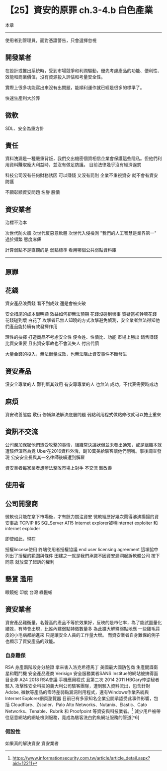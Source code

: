 # 【25】資安的原罪 ch.3-4.b 白色產業

本章

---


使用者到管理員，面對憑證警告，只會選擇忽視

## 開發業者
在設計或推出系統時，受到市場競爭和利潤驅動，優先考慮產品的功能、便利性、效能和商業價值，沒有資源投入評估和考量安全性。

實際上很多功能寫出來沒有出問題，能順利運作就已經是很多的標準了。


快速生產利大於弊


## 微軟
SDL、安全為重方針



## 責任
資料洩漏是一種嚴重背叛，我們交出機密個資相信企業會保護這些隱私。但他們利用資料賺取龐大利益時，並沒有做足防護。
目前法律幾乎沒有經濟逞罰

科技公司沒有任何財務誘因 可以賺錢 又沒有罰則 企業不重視資安 就不會有資安防護

不願彰顯資安問題
名譽 股價

## 資安業者
治標不治本

次世代防火牆 次世代反惡意軟體 次世代入侵檢測 "我們的人工智慧是業界第一"
過於頻繁 態度麻痺

計算弱點不是直觀的是 弱點標準
看用哪個公共弱點資料庫 

---

## 原罪

## 花錢
資安產品浪費錢 看不到成效 還是會被突破

安全措施的成本很明顯 效益如何卻無法預期
花錢沒碰到壞事 質疑當初幹嘛花錢
花錢碰到壞 白花了
攻擊者已無人知曉的方式攻擊避免偵測，安全業者無法得知他們產品能持續有效發揮作用

理性的抉擇
打造商品不考慮安全性
便令姓、性價比、功能
市場上勝出
銷售賺錢比資安重要
且出資安事故也不會流失人 付出代價

大量金錢的投入，無法衡量成效，也無法阻止資安事件不斷發生

## 資安產品
沒安全專業的人 難判斷其效用
有安專專業的人 也無法
成功，不代表需要時成功

## 麻煩
資安改善態度
敷衍 修補無法解決底層問題
弱點利用程式做點修改就可以捲土重來

## 資訊不交流
公司嚴加保密他們遭受攻擊的事情，組織常決議狀但並未發出通知，或是組織本就遭駭但渾然為覺
Uber在2016資料外洩，副10萬美給駭客讓他們閉嘴。事後調查發現 公安安全長與其一名律師後續遭到解雇


資安業者每家業者想辦法擊敗市場上對手
不交流 難改善

## 使用者

## 公司開發商
微軟也只能在拿下市場後，才有餘力關注資安
微軟經歷好幾次鬧得沸沸揚揚的資安事故 TCP/IP IIS SQLServer  A115
Internet explorer被稱internet exploiter 和 internet exploder

即使如此，現在 

授權lincese使用 終端使用者授權協議 end user licensing agreement 這項協中列出了授權的範圍與條件 田建之一就是我們承諾不因資安漏洞起訴軟體公司 按下同意 就放棄了起訴的權利


## 懸賞 濫用
眼鏡蛇 印度
台灣 綠鬣蜥


## 資安業者
資安產品難衡量，名聲高的產品不等於效果好，反映的是市佔率，為了能試圖量化績效，有時會出現，比誰內建弱點特徵數量多 為此擴大解釋弱點地應 一些雞毛蒜皮的小毛病都納進來 只是讓安全人員的工作量大增。
而資安業者自身難保的例子也顯示了資安產品的效能。
### 自身難保
RSA 身產兩階段身分驗證 拿來害入洛克希德馬丁 美國最大國防包商 生產間諜衛星和戰鬥機
安全產品產商 Verisign 安全服務業者SANS Institue的網站被搞得面目全非 A24
2018 RSA會議 手機應用程式 且第二次 2014
2011 HBGary悖逆秘者駭入
攻擊性安全科技的義大利公司駭客團隊，遭到駭入資料流出，包含針對Adobe, 微軟等產品的零時差弱點漏洞利用程式，還有Windows作業系統與Internet Explorer網頁瀏覽器
目前已有多家知名企業公開承認受此事件影響，包括 Cloudflare、Zscaler、Palo Alto Networks、Nutanix、Elastic、Cato Networks、Tenable、Rubrik 和 Proofpoint 等資安與科技業者。[^1]
減少用戶被帶往惡意網站的網址檢測服務，竟成為駭客洗白釣魚網址服務的管道[^6]

### 假設性
如果真的解決資安 資安業者

[^1]: https://www.informationsecurity.com.tw/article/article_detail.aspx?aid=12211